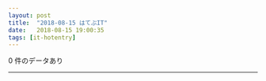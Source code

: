 ```yaml
---
layout: post
title:  "2018-08-15 はてぶIT"
date:   2018-08-15 19:00:35
tags: [it-hotentry]
---
```

0 件のデータあり

<hr>
